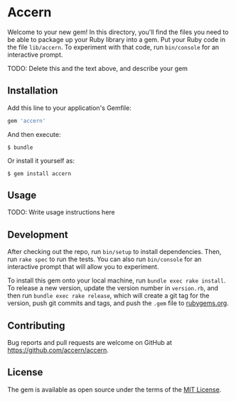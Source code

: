 # Accern

Welcome to your new gem! In this directory, you'll find the files you need to be able to package up your Ruby library into a gem. Put your Ruby code in the file `lib/accern`. To experiment with that code, run `bin/console` for an interactive prompt.

TODO: Delete this and the text above, and describe your gem

## Installation

Add this line to your application's Gemfile:

```ruby
gem 'accern'
```

And then execute:

    $ bundle

Or install it yourself as:

    $ gem install accern

## Usage

TODO: Write usage instructions here

## Development

After checking out the repo, run `bin/setup` to install dependencies. Then, run `rake spec` to run the tests. You can also run `bin/console` for an interactive prompt that will allow you to experiment.

To install this gem onto your local machine, run `bundle exec rake install`. To release a new version, update the version number in `version.rb`, and then run `bundle exec rake release`, which will create a git tag for the version, push git commits and tags, and push the `.gem` file to [rubygems.org](https://rubygems.org).

## Contributing

Bug reports and pull requests are welcome on GitHub at https://github.com/accern/accern.


## License

The gem is available as open source under the terms of the [MIT License](http://opensource.org/licenses/MIT).
